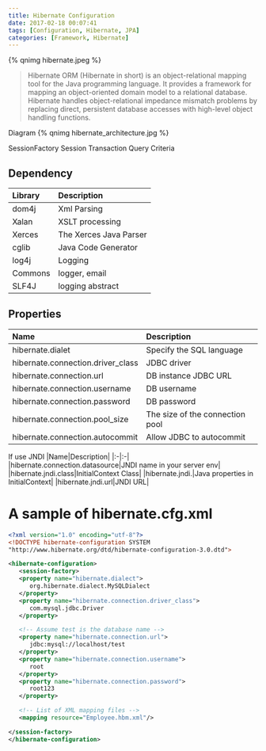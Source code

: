 ```yaml
---
title: Hibernate Configuration
date: 2017-02-18 00:07:41
tags: [Configuration, Hibernate, JPA]
categories: [Framework, Hibernate]
---
```

{% qnimg hibernate.jpeg %}
> Hibernate ORM (Hibernate in short) is an object-relational mapping tool for the Java programming language. It provides a framework for mapping an object-oriented domain model to a relational database. Hibernate handles object-relational impedance mismatch problems by replacing direct, persistent database accesses with high-level object handling functions.

Diagram
{% qnimg hibernate_architecture.jpg %}

SessionFactory
Session
Transaction
Query
Criteria

## Dependency
|Library|Description|
|:-|:-|
|dom4j|Xml Parsing|
|Xalan|XSLT processing|
|Xerces|The Xerces Java Parser|
|cglib|Java Code Generator|
|log4j|Logging|
|Commons|logger, email|
|SLF4J|logging abstract|

## Properties
|Name|Description|
|:-|:-|
|hibernate.dialet|Specify the SQL language|
|hibernate.connection.driver_class|JDBC driver|
|hibernate.connection.url|DB instance JDBC URL|
|hibernate.connection.username|DB username|
|hibernate.connection.password|DB password|
|hibernate.connection.pool_size|The size of the connection pool|
|hibernate.connection.autocommit|Allow JDBC to autocommit|
If use JNDI
|Name|Description|
|:-|:-|
|hibernate.connection.datasource|JNDI name in your server env|
|hibernate.jndi.class|InitialContext Class|
|hibernate.jndi.<JNDIpropertyname>|Java properties in InitialContext|
|hibernate.jndi.url|JNDI URL|

# A sample of hibernate.cfg.xml
```xml
<?xml version="1.0" encoding="utf-8"?>
<!DOCTYPE hibernate-configuration SYSTEM 
"http://www.hibernate.org/dtd/hibernate-configuration-3.0.dtd">

<hibernate-configuration>
   <session-factory>
   <property name="hibernate.dialect">
      org.hibernate.dialect.MySQLDialect
   </property>
   <property name="hibernate.connection.driver_class">
      com.mysql.jdbc.Driver
   </property>

   <!-- Assume test is the database name -->
   <property name="hibernate.connection.url">
      jdbc:mysql://localhost/test
   </property>
   <property name="hibernate.connection.username">
      root
   </property>
   <property name="hibernate.connection.password">
      root123
   </property>

   <!-- List of XML mapping files -->
   <mapping resource="Employee.hbm.xml"/>

</session-factory>
</hibernate-configuration>
```
